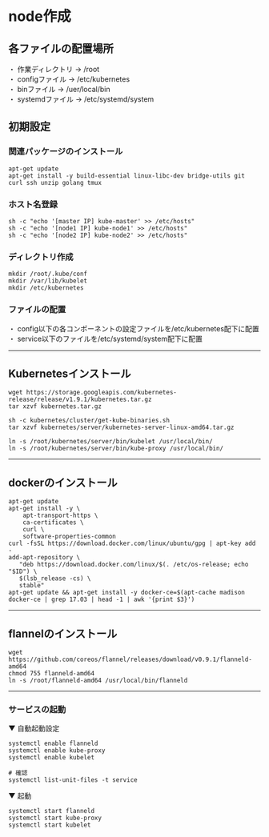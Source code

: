 # node作成

## 各ファイルの配置場所
・ 作業ディレクトリ -> /root <br />
・ configファイル -> /etc/kubernetes <br />
・ binファイル -> /uer/local/bin <br />
・ systemdファイル -> /etc/systemd/system <br />

## 初期設定

### 関連パッケージのインストール
```
apt-get update
apt-get install -y build-essential linux-libc-dev bridge-utils git curl ssh unzip golang tmux
```

### ホスト名登録
```
sh -c "echo '[master IP] kube-master' >> /etc/hosts"
sh -c "echo '[node1 IP] kube-node1' >> /etc/hosts"
sh -c "echo '[node2 IP] kube-node2' >> /etc/hosts"
```

### ディレクトリ作成
```
mkdir /root/.kube/conf
mkdir /var/lib/kubelet
mkdir /etc/kubernetes
```

### ファイルの配置
・ config以下の各コンポーネントの設定ファイルを/etc/kubernetes配下に配置 <br />
・ service以下のファイルを/etc/systemd/system配下に配置

---

## Kubernetesインストール
```
wget https://storage.googleapis.com/kubernetes-release/release/v1.9.1/kubernetes.tar.gz
tar xzvf kubernetes.tar.gz

sh -c kubernetes/cluster/get-kube-binaries.sh
tar xzvf kubernetes/server/kubernetes-server-linux-amd64.tar.gz

ln -s /root/kubernetes/server/bin/kubelet /usr/local/bin/
ln -s /root/kubernetes/server/bin/kube-proxy /usr/local/bin/
```

---

## dockerのインストール
```
apt-get update
apt-get install -y \
    apt-transport-https \
    ca-certificates \
    curl \
    software-properties-common
curl -fsSL https://download.docker.com/linux/ubuntu/gpg | apt-key add -
add-apt-repository \
   "deb https://download.docker.com/linux/$(. /etc/os-release; echo "$ID") \
   $(lsb_release -cs) \
   stable"
apt-get update && apt-get install -y docker-ce=$(apt-cache madison docker-ce | grep 17.03 | head -1 | awk '{print $3}')
```

---

## flannelのインストール
```
wget https://github.com/coreos/flannel/releases/download/v0.9.1/flanneld-amd64
chmod 755 flanneld-amd64
ln -s /root/flanneld-amd64 /usr/local/bin/flanneld
```

---

### サービスの起動

▼ 自動起動設定
```
systemctl enable flanneld
systemctl enable kube-proxy
systemctl enable kubelet

# 確認
systemctl list-unit-files -t service
```

▼ 起動
```
systemctl start flanneld
systemctl start kube-proxy
systemctl start kubelet
```

